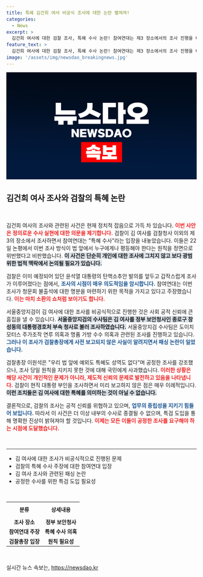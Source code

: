 ```yaml
---
title: 특혜 김건희 여사 비공식 조사에 대한 논란 펼쳐져!
categories:
  - News
excerpt: >
  김건희 여사에 대한 검찰 조사, 특혜 수사 논란! 참여연대는 제3 장소에서의 조사 진행을 비판하며 특검 도입을 촉구. 검찰총장에게도 보고 없이 진행된 이번 수사는 논란을 일으키며 공정한 수사에 대한 의구심을 낳고 있다. 클릭해 더 많은 이야기를 확인하세요!
feature_text: >
  김건희 여사에 대한 검찰 조사, 특혜 수사 논란! 참여연대는 제3 장소에서의 조사 진행을 비판하며 특검 도입을 촉구. 검찰총장에게도 보고 없이 진행된 이번 수사는 논란을 일으키며 공정한 수사에 대한 의구심을 낳고 있다. 클릭해 더 많은 이야기를 확인하세요!
image: '/assets/img/newsdao_breakingnews.jpg'
---
```


<p><img src="/assets/img/newsdao_breakingnews.jpg" alt="ontimetimes 속보" /></p>

<h2 data-ke-size="size26">김건희 여사 조사와 검찰의 특혜 논란</h2>

<p data-ke-size="size16">&nbsp;</p>

<p>김건희 여사의 조사와 관련된 사건은 현재 정치적 잡음으로 가득 차 있습니다. <b><span style="color: #ee2323;">이번 사안은 정의로운 수사 실현에 대한 의문을 제기합니다.</span></b> 검찰이 김 여사를 검찰청사 이외의 제3의 장소에서 조사하면서 참여연대는 "특혜 수사"라는 입장을 내놓았습니다. 이들은 22일 논평에서 이번 조사 방식이 법 앞에서 누구에게나 평등해야 한다는 원칙을 정면으로 위반했다고 비판했습니다. <b><span style="background-color: #21538527;">이 사건은 단순히 개인에 대한 조사에 그치지 않고 보다 광범위한 법적 맥락에서 논의될 필요가 있습니다.</span></b> </p>

<p>검찰은 이미 예정되어 있던 윤석열 대통령의 탄핵소추안 발의를 앞두고 갑작스럽게 조사가 이루어졌다는 점에서, <b><span style="color: #1a5490;">조사의 시점이 매우 의도적임을 암시합니다.</span></b> 참여연대는 이번 조사가 청문회 불출석에 대한 명분을 마련하기 위한 목적을 가지고 있다고 주장했습니다. <b><span style="color: #ee2323;">이는 마치 소환의 쇼처럼 보이기도 합니다.</span></b></p>

<p>서울중앙지검이 김 여사에 대한 조사를 비공식적으로 진행한 것은 사회 공적 신뢰에 큰 흠집을 낼 수 있습니다. <b><span style="background-color: #21538527;">서울중앙지검의 수사팀은 김 여사를 정부 보안청사인 종로구 창성동의 대통령경호처 부속 청사로 불러 조사하였습니다.</span></b> 서울중앙지검 수사팀은 도이치모터스 주가조작 연루 의혹과 명품 가방 수수 의혹과 관련된 조사를 진행하고 있습니다. <b><span style="color: #1a5490;">그러나 이 조사가 검찰총장에게 사전 보고되지 않은 사실이 알려지면서 패싱 논란이 일었습니다.</span></b></p>

<p>검찰총장 이원석은 "우리 법 앞에 예외도 특혜도 성역도 없다"며 공정한 조사를 강조했으나, 조사 당일 원칙을 지키지 못한 것에 대해 국민에게 사과했습니다. <b><span style="color: #ee2323;">이러한 상황은 해당 사건이 개인적인 문제가 아니라, 제도적 신뢰의 문제로 발전하고 있음을 나타냅니다.</span></b> 검찰이 현직 대통령 부인을 조사하면서 미리 보고하지 않은 점은 매우 이례적입니다. <b><span style="background-color: #21538527;">이런 조치들은 김 여사에 대한 특혜를 의미하는 것이 아닐 수 없습니다.</span></b> </p>

<p>결론적으로, 검찰의 조사는 공적 신뢰를 위협하고 있으며, <b><span style="color: #1a5490;">업무의 중립성을 지키기 힘들어 보입니다.</span></b> 따라서 이 사건은 더 이상 내부의 수사로 종결될 수 없으며, 특검 도입을 통해 명확한 진상이 밝혀져야 할 것입니다. <b><span style="color: #ee2323;">이제는 모든 이들이 공정한 조사를 요구해야 하는 시점에 도달했습니다.</span></b></p>

<p data-ke-size="size16">&nbsp;</p>

<hr>

<ul>
    <li> 김 여사에 대한 조사가 비공식적으로 진행된 문제</li>
    <li> 검찰의 특혜 수사 주장에 대한 참여연대 입장</li>
    <li> 김 여사 조사와 관련된 패싱 논란</li>
    <li> 공정한 수사를 위한 특검 도입 필요성</li>
</ul>

<p data-ke-size="size16">&nbsp;</p>

<table style="border-collapse: collapse; width: 100%; border-spacing: 0;">
    <tr>
        <td style="text-align: center; height: 35px;"><b>분류</b></td>
        <td style="text-align: center; height: 35px;"><b>상세내용</b></td>
    </tr>
    <tr>
        <td style="text-align: center; height: 17px;"><b>조사 장소</b></td>
        <td style="text-align: center; height: 17px;"><b>정부 보안청사</b></td>
    </tr>
    <tr>
        <td style="text-align: center; height: 17px;"><b>참여연대 주장</b></td>
        <td style="text-align: center; height: 17px;"><b>특혜 수사 의혹</b></td>
    </tr>
    <tr>
        <td style="text-align: center; height: 17px;"><b>검찰총장 입장</b></td>
        <td style="text-align: center; height: 17px;"><b>원칙 필요성</b></td>
    </tr>
</table> 

<p data-ke-size="size16">&nbsp;</p>
실시간 뉴스 속보는, <a href="https://newsdao.kr" rel="dofollow">https://newsdao.kr</a>


